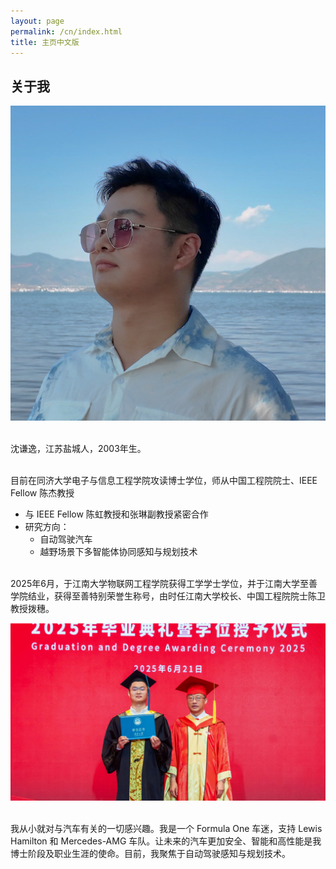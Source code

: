 ```yaml
---
layout: page
permalink: /cn/index.html
title: 主页中文版
---
```


## 关于我

<img src="/images/qianyishen-sq.jpg" class="floatpic">

<br>沈谦逸，江苏盐城人，2003年生。

<br>目前在同济大学电子与信息工程学院攻读博士学位，师从中国工程院院士、IEEE Fellow 陈杰教授
- 与 IEEE Fellow 陈虹教授和张琳副教授紧密合作
- 研究方向：
  - 自动驾驶汽车
  - 越野场景下多智能体协同感知与规划技术
  <!-- - 端到端自动驾驶、具身智能 -->

<br>2025年6月，于江南大学物联网工程学院获得工学学士学位，并于江南大学至善学院结业，获得至善特别荣誉生称号，由时任江南大学校长、中国工程院院士陈卫教授拨穗。

<img src="/images/JNU2025.jpg" class="floatpic">

<br>我从小就对与汽车有关的一切感兴趣。我是一个 Formula One 车迷，支持 Lewis Hamilton 和 Mercedes-AMG 车队。让未来的汽车更加安全、智能和高性能是我博士阶段及职业生涯的使命。目前，我聚焦于自动驾驶感知与规划技术。 

<!-- <br>若您有任何我可以协助的事项，或者您愿意向我分享宝贵建议，我都非常欢迎与您交流与合作。您可以通过邮箱 **qy.shen@outlook.com** 与我联系，或通过微信 **LewisMission44** 添加我。 -->

<br>